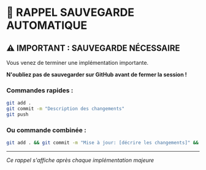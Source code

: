 # 🚨 RAPPEL SAUVEGARDE AUTOMATIQUE

## ⚠️ IMPORTANT : SAUVEGARDE NÉCESSAIRE

Vous venez de terminer une implémentation importante. 

**N'oubliez pas de sauvegarder sur GitHub avant de fermer la session !**

### Commandes rapides :
```bash
git add .
git commit -m "Description des changements"
git push
```

### Ou commande combinée :
```bash
git add . && git commit -m "Mise à jour: [décrire les changements]" && git push
```

---
*Ce rappel s'affiche après chaque implémentation majeure*
